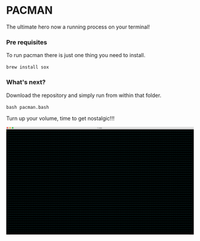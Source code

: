 # PACMAN

The ultimate hero now a running process on your terminal!

### Pre requisites
To run pacman there is just one thing you need to install.

`brew install sox`

### What's next?

Download the repository and simply run from within that folder.

`bash pacman.bash`

Turn up your volume, time to get nostalgic!!!

![pacman](pacman.png)